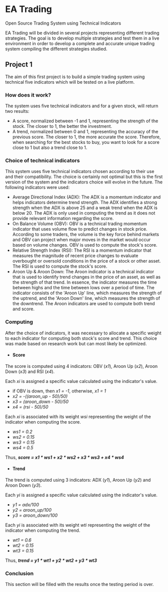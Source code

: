# EA Trading
Open Source Trading System using Technical Indicators

EA Trading will be divided in several projects representing different trading strategies. The goal is to develop multiple strategies and test them in a live environment in order to develop a complete and accurate unique trading system compiling the different strategies studied.

## Project 1

The aim of this first project is to build a simple trading system using technical five indicators which will be tested on a live platform. 

### How does it work?

The system uses five technical indicators and for a given stock, will return two results:

- A score, normalized between -1 and 1, representing the strength of the stock. The closer to 1, the better the investment. 
- A trend, normalized between 0 and 1, representing the accuracy of the previous score. The closer to 1, the more accurate the score.
Therefore, when searching for the best stocks to buy, you want to look for a score close to 1 but also a trend close to 1.


### Choice of technical indicators

This system uses five technical indicators chosen according to their use and their compatibility. The choice is certainly not optimal but this is the first version of the system and the indicators choice will evolve in the future. 
The following indicators were used: 

- Average Directional Index (ADX): The ADX is a momentum indicator and helps indicators determine trend strength. The ADX identifies a strong strength when the ADX is above 25 and a weak trend when the ADX is below 20. The ADX is only used in computing the trend as it does not provide relevant information regarding the score.
- On Balance Volume (OBV): OBV is a technical trading momentum indicator that uses volume flow to predict changes in stock price. According to some traders, the volume is the key force behind markets and OBV can project when major moves in the market would occur based on volume changes. OBV is used to compute the stock's score.
- Relative Strength Index (RSI): The RSI is a momentum indicator that measures the magnitude of recent price changes to evaluate overbought or oversold conditions in the price of a stock or other asset. The RSI is used to compute the stock's score.
- Aroon Up & Aroon Down: The Aroon indicator is a technical indicator that is used to identify trend changes in the price of an asset, as well as the strength of that trend. In essence, the indicator measures the time between highs and the time between lows over a period of time. The indicator consists of the 'Aroon Up' line, which measures the strength of the uptrend, and the 'Aroon Down' line, which measures the strength of the downtrend. The Aroon indicators are used to compute both trend and score. 

### Computing 

After the choice of indicators, it was necessary to allocate a specific weight to each indicator for computing both stock's score and trend. This choice was made based on research work but can most likely be optimized. 

- #### Score
The score is computed using 4 indicators: OBV (*x1*), Aroon Up (*x2*), Aroon Down (*x3*) and RSI (*x4*). 

Each *xi* is assigned a specific value calculated using the indicator's value. 
- if OBV is down, then *x1 = -1*, otherwise, *x1 = 1*
- *x2 = -((aroon_up - 50)/50)*
- *x3 = (aroon_down - 50)/50*
- *x4 = (rsi - 50)/50*

Each *xi* is associated with its weight *wsi* representing the weight of the indicator when computing the score.
- *ws1 = 0.2*
- *ws2 = 0.15*
- *ws3 = 0.15*
- *ws4 = 0.5*

Thus, ***score = x1 * ws1 + x2 * ws2 + x3 * ws3 + x4 * ws4***

- #### Trend 
The trend is computed using 3 indicators: ADX (*y1*), Aroon Up (*y2*) and Aroon Down (*y3*).

Each *yi* is assigned a specific value calculated using the indicator's value.
- *y1 = adx/100*
- *y2 = aroon_up/100*
- *y3 = aroon_down/100*

Each *yi* is associated with its weight *wti* representing the weight of the indicator when computing the trend.
- *wt1 = 0.6*
- *wt2 = 0.15*
- *wt3 = 0.15*

Thus, ***trend = y1 * wt1 + y2 * wt2 + y3 * wt3***

### Conclusion 

This section will be filled with the results once the testing period is over.


